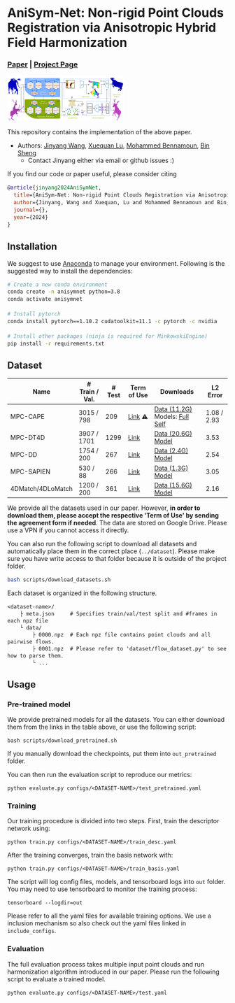 # AniSym-Net: Non-rigid Point Clouds Registration via Anisotropic Hybrid Field Harmonization
### [**Paper**](https://github.com/yangyangnuc/AniSym-Net) | [**Project Page**](https://github.com/yangyangnuc/AniSym-Net)

![](./assets/main.png)

This repository contains the implementation of the above paper. 

- Authors: [Jinyang Wang](https://github.com/yangyangnuc/AniSym-Net), [Xuequan Lu](https://github.com/yangyangnuc/AniSym-Net), [Mohammed Bennamoun](https://github.com/yangyangnuc/AniSym-Net), [Bin Sheng](https://github.com/yangyangnuc/AniSym-Net)
    - Contact Jinyang either via email or github issues :)


If you find our code or paper useful, please consider citing
```bibtex
@article{jinyang2024AniSymNet,
  title={AniSym-Net: Non-rigid Point Clouds Registration via Anisotropic Hybrid Field Harmonization},
  author={Jinyang, Wang and Xuequan, Lu and Mohammed Bennamoun and Bin, Sheng},
  journal={},
  year={2024}
}
```

## Installation
We suggest to use [Anaconda](https://www.anaconda.com/) to manage your environment. Following is the suggested way to install the dependencies:

```bash
# Create a new conda environment
conda create -n anisymnet python=3.8
conda activate anisymnet

# Install pytorch
conda install pytorch==1.10.2 cudatoolkit=11.1 -c pytorch -c nvidia

# Install other packages (ninja is required for MinkowskiEngine)
pip install -r requirements.txt
```

## Dataset

| Name       | # Train / Val. | # Test | Term of Use                                                  | Downloads                                                    | L2 Error |
| ---------- | -------------- | ------ | ------------------------------------------------------------ | ------------------------------------------------------------ | -------- |
| MPC-CAPE   | 3015 / 798     | 209    | [Link](https://cape.is.tue.mpg.de/license.html) ⚠️            | [Data (11.2G)](https://drive.google.com/file/d/1der12IAm_1o_M92nj71r0HpfxmBCaQmc/view?usp=sharing)   Models: [Full](https://drive.google.com/file/d/1FMgXeM8zX448j8zQulfm0Zy0aHfblRPJ/view?usp=sharing) [Self](https://drive.google.com/file/d/11ohjDuFkujYDDrI-XD8YP22DSO2cd5Au/view?usp=sharing) | 1.08 / 2.93     |
| MPC-DT4D   | 3907 / 1701    | 1299   | [Link](https://docs.google.com/forms/d/e/1FAIpQLSckMLPBO8HB8gJsIXFQHtYVQaTPTdd-rZQzyr9LIIkHA515Sg/viewform) | [Data (20.6G)](https://drive.google.com/file/d/1r9VFHIZcatSej6guY_hGoGjrNqbgazAz/view?usp=sharing)   [Model](https://drive.google.com/file/d/1vs9rOfGeXOXk6Q4gGfkDR3ziCV_XvKYT/view?usp=sharing) | 3.53     |
| MPC-DD     | 1754 / 200     | 267    | [Link](https://docs.google.com/forms/d/e/1FAIpQLSeQ1hkCmmTiib-oQM9s21y3Tz9ojiI2zB8vZSqTZjT2DiRZ0g/viewform) | [Data (2.4G)](https://drive.google.com/file/d/1ykFSe9TI9kZ-RozZw874YHDiO1cLRCgc/view?usp=sharing)   [Model](https://drive.google.com/file/d/1ezvt-MoW0AIMHiJj8j9RZFu2PQWPqaLw/view?usp=sharing) | 2.54     |
| MPC-SAPIEN | 530 / 88       | 266    | [Link](https://sapien.ucsd.edu/about#term)                   | [Data (1.3G)](https://drive.google.com/file/d/13yMOoFmUV2Ca9j0tm_CD0nd1BGx1T8Jx/view?usp=sharing)   [Model](https://drive.google.com/file/d/1mmJDrVsDbUd1wjazDKGpeF0tUrpYtUDu/view?usp=sharing) | 3.05     |
| 4DMatch/4DLoMatch | 1200 / 200       | 361    | [Link](https://sapien.ucsd.edu/about#term)                   | [Data (15.6G)](https://drive.google.com/file/d/1YoHWhVaH5Yyo1gTjybiuaODA1lZrM_nG/view?usp=sharing)   [Model](https://drive.google.com/file/d/17QGX_wwtDPXN1GSKJHY-6RTIRPz90RLn/view?usp=sharing) | 2.16     |



We provide all the datasets used in our paper. However, **in order to download them, please accept the respective 'Term of Use' by sending the agreement form if needed**. The data are stored on Google Drive. Please use a VPN if you cannot access it directly.

You can also run the following script to download all datasets and automatically place them in the correct place (`../dataset`). Please make sure you have write access to that folder because it is outside of the project folder.

```bash
bash scripts/download_datasets.sh
```
Each dataset is organized in the following structure.

```
<dataset-name>/
    ├ meta.json		# Specifies train/val/test split and #frames in each npz file
    └ data/
        ├ 0000.npz	# Each npz file contains point clouds and all pairwise flows.
        ├ 0001.npz	# Please refer to 'dataset/flow_dataset.py' to see how to parse them.
        └ ...
```

## Usage

### Pre-trained model

We provide pretrained models for all the datasets. You can either download them from the links in the table above, or use the following script:

```shell
bash scripts/download_pretrained.sh
```

If you manually download the checkpoints, put them into `out_pretrained` folder.

You can then run the evaluation script to reproduce our metrics:

```shell
python evaluate.py configs/<DATASET-NAME>/test_pretrained.yaml
```

### Training

Our training procedure is divided into two steps. First, train the descriptor network using:

```shell
python train.py configs/<DATASET-NAME>/train_desc.yaml
```

After the training converges, train the basis network with:

```shell
python train.py configs/<DATASET-NAME>/train_basis.yaml
```

The script will log config files, models, and tensorboard logs into `out` folder. You may need to use tensorboard to monitor the training process:

```
tensorboard --logdir=out
```

Please refer to all the yaml files for available training options. We use a inclusion mechanism so also check out the yaml files linked in `include_configs`.

### Evaluation

The full evaluation process takes multiple input point clouds and run harmonization algorithm introduced in our paper. Please run the following script to evaluate a trained model.
```shell
python evaluate.py configs/<DATASET-NAME>/test.yaml
```
